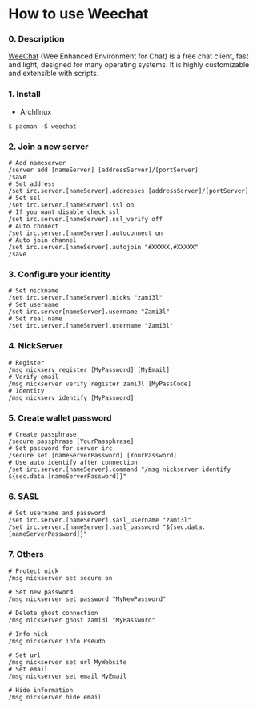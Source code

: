 How to use Weechat
===

### 0. Description
[WeeChat](https://github.com/weechat/weechat) (Wee Enhanced Environment for Chat) is a free chat client, fast and light, designed for many operating systems. It is highly customizable and extensible with scripts.

### 1. Install
- Archlinux
```shell
$ pacman -S weechat
```

### 2. Join a new server
```shell
# Add nameserver
/server add [nameServer] [addressServer]/[portServer]
/save
# Set address
/set irc.server.[nameServer].addresses [addressServer]/[portServer]
# Set ssl
/set irc.server.[nameServer].ssl on
# If you want disable check ssl
/set irc.server.[nameServer].ssl_verify off
# Auto connect
/set irc.server.[nameServer].autoconnect on
# Auto join channel
/set irc.server.[nameServer].autojoin "#XXXXX,#XXXXX"
/save
```

### 3. Configure your identity
```shell
# Set nickname
/set irc.server.[nameServer].nicks "zami3l"
# Set username
/set irc.server[nameServer].username "Zami3l"
# Set real name
/set irc.server.[nameServer].username "Zami3l"
```

### 4. NickServer
```shell
# Register
/msg nickserv register [MyPassword] [MyEmail]
# Verify email
/msg nickserver verify register zami3l [MyPassCode]
# Identity
/msg nickserv identify [MyPassword]
```

### 5. Create wallet password
```shell
# Create passphrase
/secure passphrase [YourPassphrase]
# Set password for server irc
/secure set [nameServerPassword] [YourPassword]
# Use auto identify after connection
/set irc.server.[nameServer].command "/msg nickserver identify ${sec.data.[nameServerPassword]}"
```

### 6. SASL
```shell
# Set username and password
/set irc.server.[nameServer].sasl_username "zami3l"
/set irc.server.[nameServer].sasl_password "${sec.data.[nameServerPassword]}"
```

### 7. Others
```shell
# Protect nick
/msg nickserver set secure on
```

```shell
# Set new password
/msg nickserver set password "MyNewPassword"
```
```shell
# Delete ghost connection
/msg nickserver ghost zami3l "MyPassword"
```

```shell
# Info nick
/msg nickserver info Pseudo
```

```shell
# Set url
/msg nickserver set url MyWebsite
# Set email
/msg nickserver set email MyEmail
```

```shell
# Hide information
/msg nickserver hide email
```
